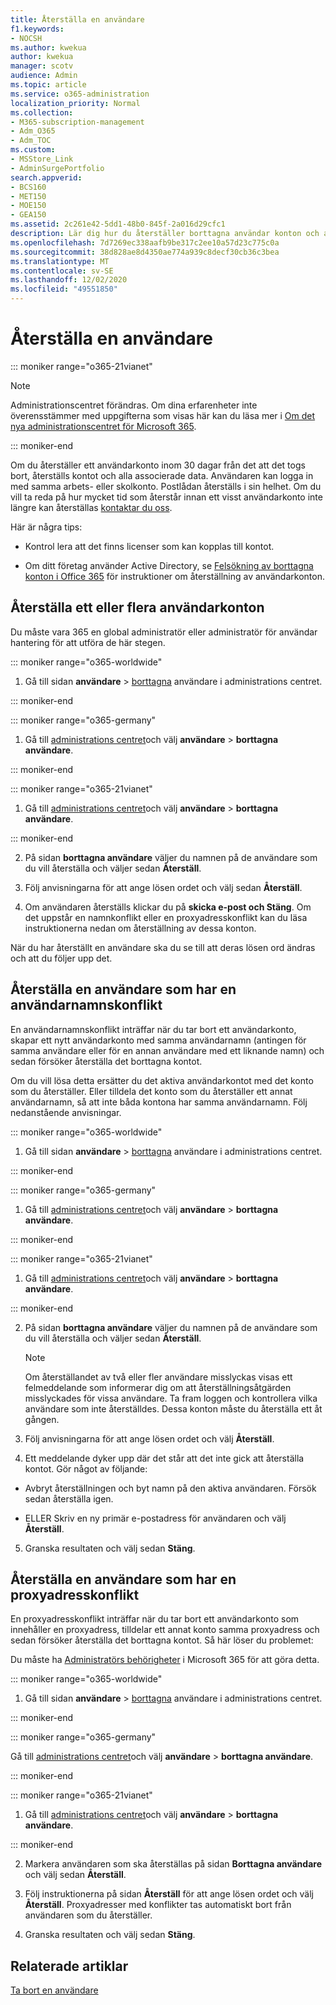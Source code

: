 ```yaml
---
title: Återställa en användare
f1.keywords:
- NOCSH
ms.author: kwekua
author: kwekua
manager: scotv
audience: Admin
ms.topic: article
ms.service: o365-administration
localization_priority: Normal
ms.collection:
- M365-subscription-management
- Adm_O365
- Adm_TOC
ms.custom:
- MSStore_Link
- AdminSurgePortfolio
search.appverid:
- BCS160
- MET150
- MOE150
- GEA150
ms.assetid: 2c261e42-5dd1-48b0-845f-2a016d29cfc1
description: Lär dig hur du återställer borttagna användar konton och alla associerade data.
ms.openlocfilehash: 7d7269ec338aafb9be317c2ee10a57d23c775c0a
ms.sourcegitcommit: 38d828ae8d4350ae774a939c8decf30cb36c3bea
ms.translationtype: MT
ms.contentlocale: sv-SE
ms.lasthandoff: 12/02/2020
ms.locfileid: "49551850"
---
```

# <a name="restore-a-user"></a>Återställa en användare

::: moniker range="o365-21vianet"

> [!NOTE]
> Administrationscentret förändras. Om dina erfarenheter inte överensstämmer med uppgifterna som visas här kan du läsa mer i [Om det nya administrationscentret för Microsoft 365](https://docs.microsoft.com/microsoft-365/admin/microsoft-365-admin-center-preview?view=o365-21vianet).

::: moniker-end
   
Om du återställer ett användarkonto inom 30 dagar från det att det togs bort, återställs kontot och alla associerade data. Användaren kan logga in med samma arbets- eller skolkonto. Postlådan återställs i sin helhet. Om du vill ta reda på hur mycket tid som återstår innan ett visst användarkonto inte längre kan återställas [kontaktar du oss](../contact-support-for-business-products.md).
  
Här är några tips:
  
- Kontrol lera att det finns licenser som kan kopplas till kontot.
    
- Om ditt företag använder Active Directory, se [Felsökning av borttagna konton i Office 365](https://support.microsoft.com/kb/2619308) för instruktioner om återställning av användarkonton. 
    
## <a name="restore-one-or-more-user-accounts"></a>Återställa ett eller flera användarkonton

Du måste vara 365 en global administratör eller administratör för användar hantering för att utföra de här stegen. 
  
 
::: moniker range="o365-worldwide"

1. Gå till sidan **användare** \> <a href="https://go.microsoft.com/fwlink/p/?linkid=2071581" target="_blank">borttagna</a> användare i administrations centret.

::: moniker-end

::: moniker range="o365-germany"

1. Gå till [administrations centret](https://go.microsoft.com/fwlink/p/?linkid=848041)och välj **användare** \> **borttagna användare**.

::: moniker-end

::: moniker range="o365-21vianet"

1. Gå till [administrations centret](https://go.microsoft.com/fwlink/p/?linkid=850627)och välj **användare** \> **borttagna användare**.

::: moniker-end

2. På sidan **borttagna användare** väljer du namnen på de användare som du vill återställa och väljer sedan **Återställ**.
    
 
3. Följ anvisningarna för att ange lösen ordet och välj sedan **Återställ**.
    
4. Om användaren återställs klickar du på **skicka e-post och Stäng**. Om det uppstår en namnkonflikt eller en proxyadresskonflikt kan du läsa instruktionerna nedan om återställning av dessa konton.
    
När du har återställt en användare ska du se till att deras lösen ord ändras och att du följer upp det.
  
## <a name="restore-a-user-that-has-a-user-name-conflict"></a>Återställa en användare som har en användarnamnskonflikt
<a name="RestoreUserNameConflict"> </a>

En användarnamnskonflikt inträffar när du tar bort ett användarkonto, skapar ett nytt användarkonto med samma användarnamn (antingen för samma användare eller för en annan användare med ett liknande namn) och sedan försöker återställa det borttagna kontot.
  
Om du vill lösa detta ersätter du det aktiva användarkontot med det konto som du återställer. Eller tilldela det konto som du återställer ett annat användarnamn, så att inte båda kontona har samma användarnamn. Följ nedanstående anvisningar.
  

::: moniker range="o365-worldwide"

1. Gå till sidan **användare** \> <a href="https://go.microsoft.com/fwlink/p/?linkid=2071581" target="_blank">borttagna</a> användare i administrations centret.

::: moniker-end

::: moniker range="o365-germany"

1. Gå till [administrations centret](https://go.microsoft.com/fwlink/p/?linkid=848041)och välj **användare** \> **borttagna användare**.

::: moniker-end

::: moniker range="o365-21vianet"

1. Gå till [administrations centret](https://go.microsoft.com/fwlink/p/?linkid=850627)och välj **användare** \> **borttagna användare**.

::: moniker-end

  
2. På sidan **borttagna användare** väljer du namnen på de användare som du vill återställa och väljer sedan **Återställ**.
    
    > [!NOTE]
    > Om återställandet av två eller fler användare misslyckas visas ett felmeddelande som informerar dig om att återställningsåtgärden misslyckades för vissa användare. Ta fram loggen och kontrollera vilka användare som inte återställdes. Dessa konton måste du återställa ett åt gången. 
  
3. Följ anvisningarna för att ange lösen ordet och välj **Återställ**.
    
4. Ett meddelande dyker upp där det står att det inte gick att återställa kontot. Gör något av följande:
    
  - Avbryt återställningen och byt namn på den aktiva användaren. Försök sedan återställa igen.
    
  - ELLER Skriv en ny primär e-postadress för användaren och välj **Återställ**.
    
5. Granska resultaten och välj sedan **Stäng**.
    
## <a name="restore-a-user-that-has-a-proxy-address-conflict"></a>Återställa en användare som har en proxyadresskonflikt

En proxyadresskonflikt inträffar när du tar bort ett användarkonto som innehåller en proxyadress, tilldelar ett annat konto samma proxyadress och sedan försöker återställa det borttagna kontot. Så här löser du problemet:
  
Du måste ha [Administratörs behörigheter](about-admin-roles.md) i Microsoft 365 för att göra detta. 
  

::: moniker range="o365-worldwide"

1. Gå till sidan **användare** \> <a href="https://go.microsoft.com/fwlink/p/?linkid=2071581" target="_blank">borttagna</a> användare i administrations centret.

::: moniker-end

::: moniker range="o365-germany"

Gå till [administrations centret](https://go.microsoft.com/fwlink/p/?linkid=848041)och välj **användare** \> **borttagna användare**.

::: moniker-end

::: moniker range="o365-21vianet"

1. Gå till [administrations centret](https://go.microsoft.com/fwlink/p/?linkid=850627)och välj **användare** \> **borttagna användare**.

::: moniker-end

2. Markera användaren som ska återställas på sidan **Borttagna användare** och välj sedan **Återställ**. 
    
3. Följ instruktionerna på sidan **Återställ** för att ange lösen ordet och välj **Återställ**. Proxyadresser med konflikter tas automatiskt bort från användaren som du återställer.
    
4. Granska resultaten och välj sedan **Stäng**.

## <a name="related-articles"></a>Relaterade artiklar

[Ta bort en användare](delete-a-user.md)
  

